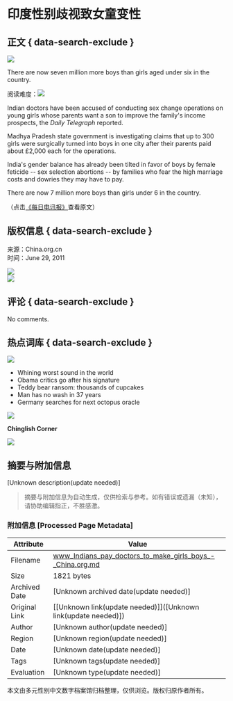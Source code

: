 # 印度性别歧视致女童变性

## 正文 { data-search-exclude }


![](http://images.china.cn/images1/en/learn-e/3.jpg)

There are now seven million more boys than girls aged under six in the country.

阅读难度：![](http://images.china.cn/attachment/gif/site1007/20110629/00114320def10f75210606.gif)

Indian doctors have been accused of conducting sex change operations on young girls whose parents want a son to improve the family's income prospects, the _Daily Telegraph_ reported.

Madhya Pradesh state government is investigating claims that up to 300 girls were surgically turned into boys in one city after their parents paid about £2,000 each for the operations.

India's gender balance has already been tilted in favor of boys by female feticide -- sex selection abortions -- by families who fear the high marriage costs and dowries they may have to pay.

There are now 7 million more boys than girls under 6 in the country.

（点击[《每日电讯报》](http://www.telegraph.co.uk/news/worldnews/asia/india/8601488/Indians-pay-surgeons-to-turn-girls-into-boys.html)查看原文）

## 版权信息 { data-search-exclude }
来源：China.org.cn  
时间：June 29, 2011  

![](http://images.china.cn/images1/en/2009home/t_16.gif)  
![](http://images.china.cn/images1/en/2009home/t_17.gif)  

## 评论 { data-search-exclude }
No comments.  

## 热点词库 { data-search-exclude }
![](http://images.china.cn/images1/en/learn-e/27.gif)  

- Whining worst sound in the world
- Obama critics go after his signature
- Teddy bear ransom: thousands of cupcakes
- Man has no wash in 37 years
- Germany searches for next octopus oracle

![](http://images.china.cn/images1/en/learn-e/28.gif)  

**Chinglish Corner**

[![](http://images.china.cn/images1/en/2009home/e_35.jpg)](mailto:learningenglish@china.org.cn)
<!-- tcd_original_link http://www.china.org.cn/learning_english/2011-06/29/content_22885889.htm -->


## 摘要与附加信息

<!-- tcd_abstract -->
[Unknown description(update needed)]
<!-- tcd_abstract_end -->

> 摘要与附加信息为自动生成，仅供检索与参考。如有错误或遗漏（未知），请协助编辑指正，不胜感激。

### 附加信息 [Processed Page Metadata]

| Attribute       | Value                                  |
|-----------------|----------------------------------------|
| Filename        | www_Indians_pay_doctors_to_make_girls_boys_-_China.org.md                             |
| Size            | 1821 bytes                           |
| Archived Date   | [Unknown archived date(update needed)]                             |
| Original Link   | [[Unknown link(update needed)]]([Unknown link(update needed)])                       |
| Author          | [Unknown author(update needed)]                               |
| Region          | [Unknown region(update needed)]                               |
| Date            | [Unknown date(update needed)]                                 |
| Tags            | [Unknown tags(update needed)]                                 |
| Evaluation            | [Unknown type(update needed)]                                 |
<!-- tcd_table_end -->

本文由多元性别中文数字档案馆归档整理，仅供浏览。版权归原作者所有。
